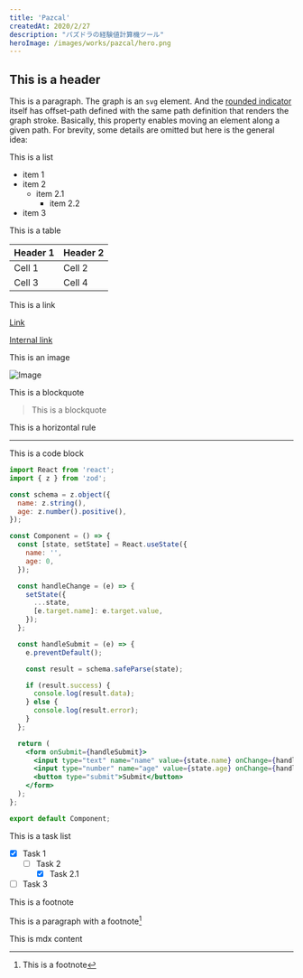 ```yaml
---
title: 'Pazcal'
createdAt: 2020/2/27
description: "パズドラの経験値計算機ツール"
heroImage: /images/works/pazcal/hero.png
---
```



## This is a header

This is a paragraph. The graph is an `svg` element. And the [rounded indicator](https://monica-dev.com) itself has offset-path defined with the same path definition that renders the graph stroke. Basically, this property enables moving an element along a given path. For brevity, some details are omitted but here is the general idea:

This is a list

- item 1
- item 2
  - item 2.1
    - item 2.2
- item 3

This is a table

| Header 1 | Header 2 |
| -------- | -------- |
| Cell 1   | Cell 2   |
| Cell 3   | Cell 4   |

This is a link

[Link](https://google.com)

[Internal link](/blog/markdownacopy)

This is an image

![Image](/images/blog-thumbnails/markdown.avif)

This is a blockquote

> This is a blockquote

This is a horizontal rule

---

This is a code block

```jsx title="This is a code block" {2,10-13}
import React from 'react';
import { z } from 'zod';

const schema = z.object({
  name: z.string(),
  age: z.number().positive(),
});

const Component = () => {
  const [state, setState] = React.useState({
    name: '',
    age: 0,
  });

  const handleChange = (e) => {
    setState({
      ...state,
      [e.target.name]: e.target.value,
    });
  };

  const handleSubmit = (e) => {
    e.preventDefault();

    const result = schema.safeParse(state);

    if (result.success) {
      console.log(result.data);
    } else {
      console.log(result.error);
    }
  };

  return (
    <form onSubmit={handleSubmit}>
      <input type="text" name="name" value={state.name} onChange={handleChange} />
      <input type="number" name="age" value={state.age} onChange={handleChange} />
      <button type="submit">Submit</button>
    </form>
  );
};

export default Component;
```

This is a task list

- [x] Task 1
  - [ ] Task 2
    - [x] Task 2.1
- [ ] Task 3

This is a footnote

This is a paragraph with a footnote[^1]

[^1]: This is a footnote

This is mdx content
